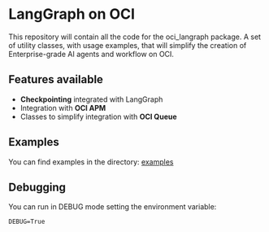 # LangGraph on OCI
This repository will contain all the code for the oci_langraph package. A set of utility classes, with usage examples, that will simplify the creation of Enterprise-grade AI agents and workflow on OCI.

## Features available
* **Checkpointing** integrated with LangGraph
* Integration with **OCI APM**
* Classes to simplify integration with **OCI Queue**

## Examples
You can find examples in the directory:
[examples](./examples/)

## Debugging
You can run in DEBUG mode setting the environment variable:
```
DEBUG=True
```





